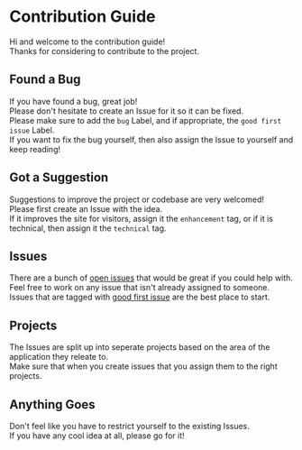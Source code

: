 # Contribution Guide

Hi and welcome to the contribution guide!  
Thanks for considering to contribute to the project.

## Found a Bug

If you have found a bug, great job!  
Please don't hesitate to create an Issue for it so it can be fixed.  
Please make sure to add the `bug` Label, and if appropriate, the `good first issue` Label.  
If you want to fix the bug yourself, then also assign the Issue to yourself and keep reading!

## Got a Suggestion

Suggestions to improve the project or codebase are very welcomed!  
Please first create an Issue with the idea.  
If it improves the site for visitors, assign it the `enhancement` tag, or if it is technical, then assign it the `technical` tag.  

## Issues

There are a bunch of [open issues](https://github.com/chase-manning/Haply/issues) that would be great if you could help with.  
Feel free to work on any issue that isn't already assigned to someone.  
Issues that are tagged with [good first issue](https://github.com/chase-manning/Haply/issues?q=is%3Aopen+is%3Aissue+label%3A%22good+first+issue%22) are the best place to start.

## Projects

The Issues are split up into seperate projects based on the area of the application they releate to.  
Make sure that when you create issues that you assign them to the right projects.  

## Anything Goes

Don't feel like you have to restrict yourself to the existing Issues.  
If you have any cool idea at all, please go for it!  
